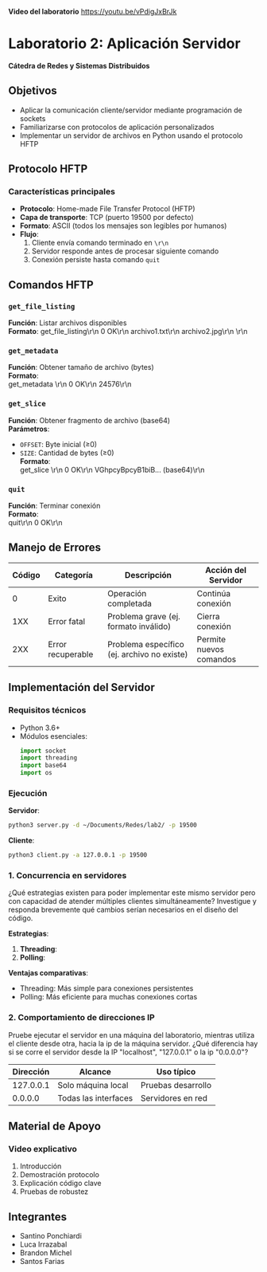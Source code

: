 **Video del laboratorio**
https://youtu.be/vPdigJxBrJk

# Laboratorio 2: **Aplicación Servidor**  
**Cátedra de Redes y Sistemas Distribuidos**  

## Objetivos  
- Aplicar la comunicación cliente/servidor mediante programación de sockets  
- Familiarizarse con protocolos de aplicación personalizados  
- Implementar un servidor de archivos en Python usando el protocolo HFTP  

## Protocolo HFTP  
### Características principales  
- **Protocolo**: Home-made File Transfer Protocol (HFTP)  
- **Capa de transporte**: TCP (puerto 19500 por defecto)  
- **Formato**: ASCII (todos los mensajes son legibles por humanos)  
- **Flujo**:  
  1. Cliente envía comando terminado en `\r\n`  
  2. Servidor responde antes de procesar siguiente comando  
  3. Conexión persiste hasta comando `quit`  

## Comandos HFTP  

### `get_file_listing`  
**Función**: Listar archivos disponibles  
**Formato**: 
get_file_listing\r\n
0 OK\r\n
archivo1.txt\r\n
archivo2.jpg\r\n
\r\n

### `get_metadata`  
**Función**:   Obtener tamaño de archivo (bytes)  
**Formato**:   
get_metadata <FILENAME>\r\n
0 OK\r\n
24576\r\n

### `get_slice`  
**Función**: Obtener fragmento de archivo (base64)  
**Parámetros**:  
- `OFFSET`: Byte inicial (≥0)  
- `SIZE`: Cantidad de bytes (≥0)  
**Formato**:  
get_slice <FILENAME> <OFFSET> <SIZE>\r\n
0 OK\r\n
VGhpcyBpcyB1biB... (base64)\r\n

### `quit`  
**Función**:   Terminar conexión  
**Formato**:   
quit\r\n
0 OK\r\n

## Manejo de Errores  

| Código | Categoría         | Descripción                                 | Acción del Servidor |
|--------|-------------------|---------------------------------------------|---------------------|
| 0      | Exito             | Operación completada                        | Continúa conexión   |
| 1XX    | Error fatal       | Problema grave (ej. formato inválido)       | Cierra conexión     |
| 2XX    | Error recuperable | Problema específico (ej. archivo no existe) | Permite nuevos comandos |

## Implementación del Servidor  

### Requisitos técnicos  
- Python 3.6+  
- Módulos esenciales:  
  ```python
  import socket
  import threading
  import base64
  import os
  ```

### Ejecución  
**Servidor**:  
```bash
python3 server.py -d ~/Documents/Redes/lab2/ -p 19500
```  

**Cliente**:  
```bash
python3 client.py -a 127.0.0.1 -p 19500
```  

### 1. Concurrencia en servidores  
¿Qué estrategias existen para poder implementar este mismo servidor pero con 
capacidad de atender múltiples clientes simultáneamente? Investigue y responda 
brevemente qué cambios serían necesarios en el diseño del código.

**Estrategias**:  
1. **Threading**:  
2. **Polling**:  

**Ventajas comparativas**:  
- Threading: Más simple para conexiones persistentes  
- Polling: Más eficiente para muchas conexiones cortas  

### 2. Comportamiento de direcciones IP  
Pruebe ejecutar el servidor en una máquina del laboratorio, mientras utiliza 
el cliente desde otra, hacia la ip de la máquina servidor. ¿Qué diferencia 
hay si se corre el servidor desde la IP "localhost", "127.0.0.1" o la ip "0.0.0.0"?

| Dirección   | Alcance              | Uso típico            |
|-------------|----------------------|-----------------------|
| 127.0.0.1   | Solo máquina local   | Pruebas desarrollo    |
| 0.0.0.0     | Todas las interfaces | Servidores en red     |

## Material de Apoyo  
### Video explicativo  
1. Introducción  
2. Demostración protocolo  
3. Explicación código clave  
4. Pruebas de robustez  

## Integrantes  
- Santino Ponchiardi  
- Luca Irrazabal  
- Brandon Michel  
- Santos Farias  

